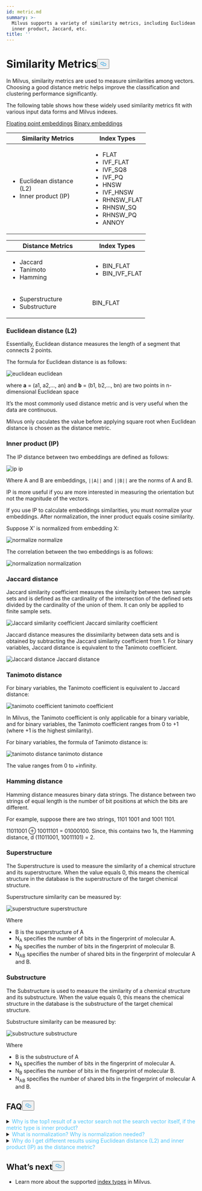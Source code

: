 ```yaml
---
id: metric.md
summary: >-
  Milvus supports a variety of similarity metrics, including Euclidean distance,
  inner product, Jaccard, etc.
title: ''
---
```

<h1 id="Similarity-Metrics" class="common-anchor-header">Similarity Metrics<button data-href="#Similarity-Metrics" class="anchor-icon" translate="no">
      <svg translate="no"
        aria-hidden="true"
        focusable="false"
        height="20"
        version="1.1"
        viewBox="0 0 16 16"
        width="16"
      >
        <path
          fill="#0092E4"
          fill-rule="evenodd"
          d="M4 9h1v1H4c-1.5 0-3-1.69-3-3.5S2.55 3 4 3h4c1.45 0 3 1.69 3 3.5 0 1.41-.91 2.72-2 3.25V8.59c.58-.45 1-1.27 1-2.09C10 5.22 8.98 4 8 4H4c-.98 0-2 1.22-2 2.5S3 9 4 9zm9-3h-1v1h1c1 0 2 1.22 2 2.5S13.98 12 13 12H9c-.98 0-2-1.22-2-2.5 0-.83.42-1.64 1-2.09V6.25c-1.09.53-2 1.84-2 3.25C6 11.31 7.55 13 9 13h4c1.45 0 3-1.69 3-3.5S14.5 6 13 6z"
        ></path>
      </svg>
    </button></h1><p>In Milvus, similarity metrics are used to measure similarities among vectors. Choosing a good distance metric helps improve the classification and clustering performance significantly.</p>
<p>The following table shows how these widely used similarity metrics fit with various input data forms and Milvus indexes.</p>
<div class="filter">
<a href="#floating">Floating point embeddings</a> <a href="#binary">Binary embeddings</a>
</div>
<div class="filter-floating table-wrapper" markdown="block">
<table class="tg">
<thead>
  <tr>
    <th class="tg-0pky" style="width: 204px;">Similarity Metrics</th>
    <th class="tg-0pky">Index Types</th>
  </tr>
</thead>
<tbody>
  <tr>
    <td class="tg-0pky"><ul><li>Euclidean distance (L2)</li><li>Inner product (IP)</li></td>
    <td class="tg-0pky" rowspan="2"><ul><li>FLAT</li><li>IVF_FLAT</li><li>IVF_SQ8</li><li>IVF_PQ</li><li>HNSW</li><li>IVF_HNSW</li><li>RHNSW_FLAT</li><li>RHNSW_SQ</li><li>RHNSW_PQ</li><li>ANNOY</li></ul></td>
  </tr>
</tbody>
</table>
</div>
<div class="filter-binary table-wrapper" markdown="block">
<table class="tg">
<thead>
  <tr>
    <th class="tg-0pky" style="width: 204px;">Distance Metrics</th>
    <th class="tg-0pky">Index Types</th>
  </tr>
</thead>
<tbody>
  <tr>
    <td class="tg-0pky"><ul><li>Jaccard</li><li>Tanimoto</li><li>Hamming</li></ul></td>
    <td class="tg-0pky"><ul><li>BIN_FLAT</li><li>BIN_IVF_FLAT</li></ul></td>
  </tr>
  <tr>
    <td class="tg-0pky"><ul><li>Superstructure</li><li>Substructure</li></ul></td>
    <td class="tg-0pky">BIN_FLAT</td>
  </tr>
</tbody>
</table>
</div>
<h3 id="Euclidean-distance-L2" class="common-anchor-header">Euclidean distance (L2)</h3><p>Essentially, Euclidean distance measures the length of a segment that connects 2 points.</p>
<p>The formula for Euclidean distance is as follows:</p>
<p>
  <span class="img-wrapper">
    <img translate="no" src="/docs/v2.1.x/assets/euclidean_metric.png" alt="euclidean" class="doc-image" id="euclidean" />
    <span>euclidean</span>
  </span>
</p>
<p>where <strong>a</strong> = (a1, a2,…, an) and <strong>b</strong> = (b1, b2,…, bn) are two points in n-dimensional Euclidean space</p>
<p>It’s the most commonly used distance metric and is very useful when the data are continuous.</p>
<div class="alert note">
Milvus only caculates the value before applying square root when Euclidean distance is chosen as the distance metric.
</div>
<h3 id="Inner-product-IP" class="common-anchor-header">Inner product (IP)</h3><p>The IP distance between two embeddings are defined as follows:</p>
<p>
  <span class="img-wrapper">
    <img translate="no" src="/docs/v2.1.x/assets/IP_formula.png" alt="ip" class="doc-image" id="ip" />
    <span>ip</span>
  </span>
</p>
<p>Where A and B are embeddings, <code translate="no">||A||</code> and <code translate="no">||B||</code> are the norms of A and B.</p>
<p>IP is more useful if you are more interested in measuring the orientation but not the magnitude of the vectors.</p>
<div class="alert note">
 If you use IP to calculate embeddings similarities, you must normalize your embeddings. After normalization, the inner product equals cosine similarity.
</div>
<p>Suppose X’ is normalized from embedding X:</p>
<p>
  <span class="img-wrapper">
    <img translate="no" src="/docs/v2.1.x/assets/normalize_formula.png" alt="normalize" class="doc-image" id="normalize" />
    <span>normalize</span>
  </span>
</p>
<p>The correlation between the two embeddings is as follows:</p>
<p>
  <span class="img-wrapper">
    <img translate="no" src="/docs/v2.1.x/assets/normalization_formula.png" alt="normalization" class="doc-image" id="normalization" />
    <span>normalization</span>
  </span>
</p>
<h3 id="Jaccard-distance" class="common-anchor-header">Jaccard distance</h3><p>Jaccard similarity coefficient measures the similarity between two sample sets and is defined as the cardinality of the intersection of the defined sets divided by the cardinality of the union of them. It can only be applied to finite sample sets.</p>
<p>
  <span class="img-wrapper">
    <img translate="no" src="/docs/v2.1.x/assets/jaccard_coeff.png" alt="Jaccard similarity coefficient" class="doc-image" id="jaccard-similarity-coefficient" />
    <span>Jaccard similarity coefficient</span>
  </span>
</p>
<p>Jaccard distance measures the dissimilarity between data sets and is obtained by subtracting the Jaccard similarity coefficient from 1. For binary variables, Jaccard distance is equivalent to the Tanimoto coefficient.</p>
<p>
  <span class="img-wrapper">
    <img translate="no" src="/docs/v2.1.x/assets/jaccard_dist.png" alt="Jaccard distance" class="doc-image" id="jaccard-distance" />
    <span>Jaccard distance</span>
  </span>
</p>
<h3 id="Tanimoto-distance" class="common-anchor-header">Tanimoto distance</h3><p>For binary variables, the Tanimoto coefficient is equivalent to Jaccard distance:</p>
<p>
  <span class="img-wrapper">
    <img translate="no" src="/docs/v2.1.x/assets/tanimoto_coeff.png" alt="tanimoto coefficient" class="doc-image" id="tanimoto-coefficient" />
    <span>tanimoto coefficient</span>
  </span>
</p>
<p>In Milvus, the Tanimoto coefficient is only applicable for a binary variable, and for binary variables, the Tanimoto coefficient ranges from 0 to +1 (where +1 is the highest similarity).</p>
<p>For binary variables, the formula of Tanimoto distance is:</p>
<p>
  <span class="img-wrapper">
    <img translate="no" src="/docs/v2.1.x/assets/tanimoto_dist.png" alt="tanimoto distance" class="doc-image" id="tanimoto-distance" />
    <span>tanimoto distance</span>
  </span>
</p>
<p>The value ranges from 0 to +infinity.</p>
<h3 id="Hamming-distance" class="common-anchor-header">Hamming distance</h3><p>Hamming distance measures binary data strings. The distance between two strings of equal length is the number of bit positions at which the bits are different.</p>
<p>For example, suppose there are two strings, 1101 1001 and 1001 1101.</p>
<p>11011001 ⊕ 10011101 = 01000100. Since, this contains two 1s, the Hamming distance, d (11011001, 10011101) = 2.</p>
<h3 id="Superstructure" class="common-anchor-header">Superstructure</h3><p>The Superstructure is used to measure the similarity of a chemical structure and its superstructure. When the value equals 0, this means the chemical structure in the database is the superstructure of the target chemical structure.</p>
<p>Superstructure similarity can be measured by:</p>
<p>
  <span class="img-wrapper">
    <img translate="no" src="/docs/v2.1.x/assets/superstructure.png" alt="superstructure" class="doc-image" id="superstructure" />
    <span>superstructure</span>
  </span>
</p>
<p>Where</p>
<ul>
<li>B is the superstructure of A</li>
<li>N<sub>A</sub> specifies the number of bits in the fingerprint of molecular A.</li>
<li>N<sub>B</sub> specifies the number of bits in the fingerprint of molecular B.</li>
<li>N<sub>AB</sub> specifies the number of shared bits in the fingerprint of molecular A and B.</li>
</ul>
<h3 id="Substructure" class="common-anchor-header">Substructure</h3><p>The Substructure is used to measure the similarity of a chemical structure and its substructure. When the value equals 0, this means the chemical structure in the database is the substructure of the target chemical structure.</p>
<p>Substructure similarity can be measured by:</p>
<p>
  <span class="img-wrapper">
    <img translate="no" src="/docs/v2.1.x/assets/substructure.png" alt="substructure" class="doc-image" id="substructure" />
    <span>substructure</span>
  </span>
</p>
<p>Where</p>
<ul>
<li>B is the substructure of A</li>
<li>N<sub>A</sub> specifies the number of bits in the fingerprint of molecular A.</li>
<li>N<sub>B</sub> specifies the number of bits in the fingerprint of molecular B.</li>
<li>N<sub>AB</sub> specifies the number of shared bits in the fingerprint of molecular A and B.</li>
</ul>
<h2 id="FAQ" class="common-anchor-header">FAQ<button data-href="#FAQ" class="anchor-icon" translate="no">
      <svg translate="no"
        aria-hidden="true"
        focusable="false"
        height="20"
        version="1.1"
        viewBox="0 0 16 16"
        width="16"
      >
        <path
          fill="#0092E4"
          fill-rule="evenodd"
          d="M4 9h1v1H4c-1.5 0-3-1.69-3-3.5S2.55 3 4 3h4c1.45 0 3 1.69 3 3.5 0 1.41-.91 2.72-2 3.25V8.59c.58-.45 1-1.27 1-2.09C10 5.22 8.98 4 8 4H4c-.98 0-2 1.22-2 2.5S3 9 4 9zm9-3h-1v1h1c1 0 2 1.22 2 2.5S13.98 12 13 12H9c-.98 0-2-1.22-2-2.5 0-.83.42-1.64 1-2.09V6.25c-1.09.53-2 1.84-2 3.25C6 11.31 7.55 13 9 13h4c1.45 0 3-1.69 3-3.5S14.5 6 13 6z"
        ></path>
      </svg>
    </button></h2><p><details>
<summary><font color="#4fc4f9">Why is the top1 result of a vector search not the search vector itself, if the metric type is inner product?</font></summary>
This occurs if you have not normalized the vectors when using inner product as the distance metric.
</details>
<details>
<summary><font color="#4fc4f9">What is normalization? Why is normalization needed?</font></summary></p>
<p>Normalization refers to the process of converting an embedding (vector) so that its norm equals 1. If you use Inner Product to calculate embeddings similarities, you must normalize your embeddings. After normalization, inner product equals cosine similarity.
</p>
<p>
See <a href="https://en.wikipedia.org/wiki/Unit_vector">Wikipedia</a> for more information.
</p>
</details>
<details>
<summary><font color="#4fc4f9">Why do I get different results using Euclidean distance (L2) and inner product (IP) as the distance metric?</font></summary>
Check if the vectors are normalized. If not, you need to normalize the vectors first. Theoretically speaking, similarities worked out by L2 are different from similarities worked out by IP, if the vectors are not normalized.
</details>
<h2 id="Whats-next" class="common-anchor-header">What’s next<button data-href="#Whats-next" class="anchor-icon" translate="no">
      <svg translate="no"
        aria-hidden="true"
        focusable="false"
        height="20"
        version="1.1"
        viewBox="0 0 16 16"
        width="16"
      >
        <path
          fill="#0092E4"
          fill-rule="evenodd"
          d="M4 9h1v1H4c-1.5 0-3-1.69-3-3.5S2.55 3 4 3h4c1.45 0 3 1.69 3 3.5 0 1.41-.91 2.72-2 3.25V8.59c.58-.45 1-1.27 1-2.09C10 5.22 8.98 4 8 4H4c-.98 0-2 1.22-2 2.5S3 9 4 9zm9-3h-1v1h1c1 0 2 1.22 2 2.5S13.98 12 13 12H9c-.98 0-2-1.22-2-2.5 0-.83.42-1.64 1-2.09V6.25c-1.09.53-2 1.84-2 3.25C6 11.31 7.55 13 9 13h4c1.45 0 3-1.69 3-3.5S14.5 6 13 6z"
        ></path>
      </svg>
    </button></h2><ul>
<li>Learn more about the supported <a href="/docs/ko/index.md">index types</a> in Milvus.</li>
</ul>

